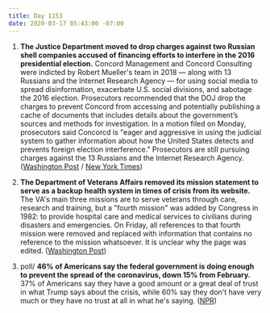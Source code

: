 ```yaml
---
title: Day 1153
date: 2020-03-17 05:43:00 -07:00
---
```


1. **The Justice Department moved to drop charges against two Russian shell companies accused of financing efforts to interfere in the 2016 presidential election.** Concord Management and Concord Consulting were indicted by Robert Mueller's team in 2018 — along with 13 Russians and the Internet Research Agency — for using social media to spread disinformation, exacerbate U.S. social divisions, and sabotage the 2016 election. Prosecutors recommended that the DOJ drop the charges to prevent Concord from accessing and potentially publishing a cache of documents that includes details about the government’s sources and methods for investigation. In a motion filed on Monday, prosecutors said Concorcd is "eager and aggressive in using the judicial system to gather information about how the United States detects and prevents foreign election interference." Prosecutors are still pursuing charges against the 13 Russians and the Internet Research Agency. ([Washington Post](https://www.washingtonpost.com/local/legal-issues/us-justice-dept-abandons-prosecution-of-russian-firm-indicted-in-mueller-election-interference-probe/2020/03/16/5f7c3fd6-64a9-11ea-912d-d98032ec8e25_story.html) / [New York Times](https://www.nytimes.com/2020/03/16/us/politics/concord-case-russian-interference.html))

2. **The Department of Veterans Affairs removed its mission statement to serve as a backup health system in times of crisis from its website.** The VA's main three missions are to serve veterans through care, research and training, but a "fourth mission" was added by Congress in 1982: to provide hospital care and medical services to civilians during disasters and emergencies. On Friday, all references to that fourth mission were removed and replaced with information that contains no reference to the mission whatsoever. It is unclear why the page was edited. ([Washington Post](https://www.washingtonpost.com/national-security/2020/03/16/va-fourth-mission-website/))

3. poll/ **46% of Americans say the federal government is doing enough to prevent the spread of the coronavirus, down 15% from February.** 37% of Americans say they have a good amount or a great deal of trust in what Trump says about the crisis, while 60% say they don't have very much or they have no trust at all in what he's saying. ([NPR](https://www.npr.org/2020/03/17/816680033/poll-americans-dont-trust-what-they-re-hearing-from-trump-on-coronavirus))